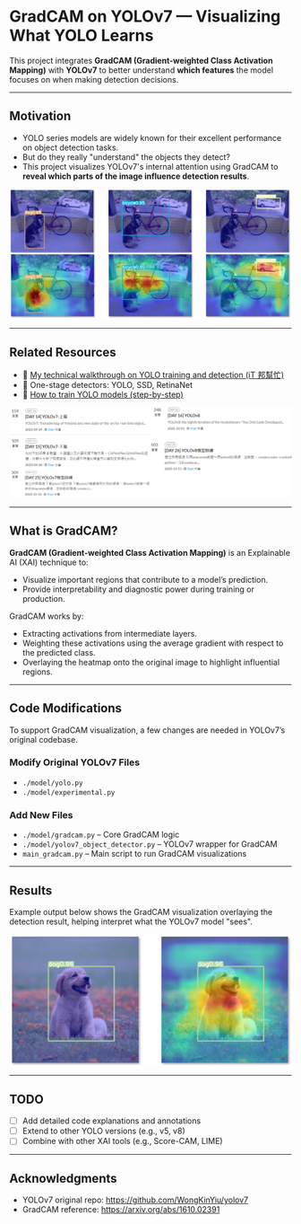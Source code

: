 #  GradCAM on YOLOv7 — Visualizing What YOLO Learns

This project integrates **GradCAM (Gradient-weighted Class Activation Mapping)** with **YOLOv7** to better understand **which features** the model focuses on when making detection decisions.

---

##  Motivation

- YOLO series models are widely known for their excellent performance on object detection tasks.
- But do they really "understand" the objects they detect?
- This project visualizes YOLOv7's internal attention using GradCAM to **reveal which parts of the image influence detection results**.

<img src="./readme_img/gradcam.png" width="600"/>

---

##  Related Resources

- 📘 [My technical walkthrough on YOLO training and detection (iT 邦幫忙)](https://ithelp.ithome.com.tw/users/20120310/ironman/6372)
- 🧠 One-stage detectors: YOLO, SSD, RetinaNet
- 💬 [How to train YOLO models (step-by-step)](https://ithelp.ithome.com.tw/users/20120310/ironman/6372)

<img src="./readme_img/it30.png" width="600"/>

---

##  What is GradCAM?

**GradCAM (Gradient-weighted Class Activation Mapping)** is an Explainable AI (XAI) technique to:

- Visualize important regions that contribute to a model’s prediction.
- Provide interpretability and diagnostic power during training or production.

GradCAM works by:
- Extracting activations from intermediate layers.
- Weighting these activations using the average gradient with respect to the predicted class.
- Overlaying the heatmap onto the original image to highlight influential regions.

---

##  Code Modifications

To support GradCAM visualization, a few changes are needed in YOLOv7’s original codebase.

###  Modify Original YOLOv7 Files

- `./model/yolo.py`  
- `./model/experimental.py`

###  Add New Files

- `./model/gradcam.py` – Core GradCAM logic
- `./model/yolov7_object_detector.py` – YOLOv7 wrapper for GradCAM
- `main_gradcam.py` – Main script to run GradCAM visualizations

---

##  Results

Example output below shows the GradCAM visualization overlaying the detection result, helping interpret what the YOLOv7 model "sees".

<img src="./readme_img/result.png" width="600"/>

---

##  TODO

- [ ] Add detailed code explanations and annotations
- [ ] Extend to other YOLO versions (e.g., v5, v8)
- [ ] Combine with other XAI tools (e.g., Score-CAM, LIME)

---

##  Acknowledgments

- YOLOv7 original repo: https://github.com/WongKinYiu/yolov7
- GradCAM reference: https://arxiv.org/abs/1610.02391
